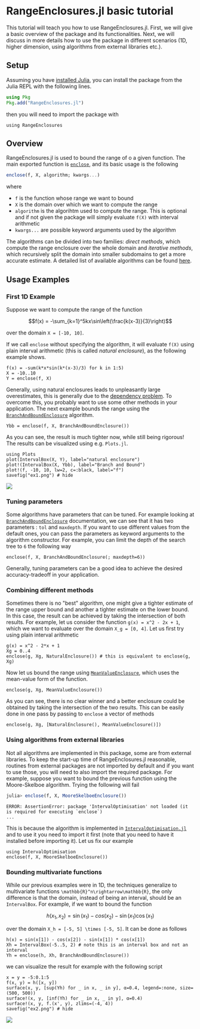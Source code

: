 # RangeEnclosures.jl basic tutorial

This tutorial will teach you how to use RangeEnclosures.jl. First, we will give a basic overview of the package and its functionalities. Next, we will discuss in more details how to use the package in different scenarios (1D, higher dimension, using algorithms from external libraries etc.).

## Setup

Assuming you have [installed Julia](https://julialang.org/downloads/), you can install the package from the Julia REPL with the following lines.

```julia
using Pkg
Pkg.add("RangeEnclosures.jl")
```

then you will need to import the package with

```@example tutorial
using RangeEnclosures
```

## Overview

RangeEnclosures.jl is used to bound the range of o a given function. The main exported function is [`enclose`](@ref), and its basic usage is the following

```julia
enclose(f, X, algorithm; kwargs...)
```

where

- `f` is the function whose range we want to bound
- `X` is the domain over which we want to compute the range
- `algorithm` is the algorihtm used to compute the range. This is optional and if not given the package will simply evaluate `f(X)` with interval arithmetic
- `kwargs...` are possible keyword arguments used by the algorithm

The algorithms can be divided into two families: *direct methods*, which compute the range enclosure over the whole domain and *iterative methods*, which recursively split the domain into smaller subdomains to get a more accurate estimate. A detailed list of available algorithms can be found [here](lib/types.md).

## Usage Examples

### First 1D Example

Suppose we want to compute the range of the function

```math
f(x) = -\sum_{k=1}^5kx\sin\left(\frac{k(x-3)}{3}\right)
```

over the domain ``X = [-10, 10]``.

If we call `enclose` without specifying the algorithm, it will evaluate ``f(X)`` using plain interval arithmetic (this is called *natural enclosure*), as the following example shows.

```@example tutorial
f(x) = -sum(k*x*sin(k*(x-3)/3) for k in 1:5)
X = -10..10
Y = enclose(f, X)
```

Generally, using natural enclosures leads to unpleasantly large overestimates, this is generally due to the [dependency problem](https://en.wikipedia.org/wiki/Interval_arithmetic#Dependency_problem). To overcome this, you probably want to use some other methods in your application. The next example bounds the range using the [`BranchAndBoundEnclosure`](@ref) algorithm.

```@example tutorial
Ybb = enclose(f, X, BranchAndBoundEnclosure())
```

As you can see, the result is much tighter now, while still being rigorous! The results can be visualized using e.g. `Plots.jl`.

```@example tutorial
using Plots
plot(IntervalBox(X, Y), label="natural enclosure")
plot!(IntervalBox(X, Ybb), label="Branch and Bound")
plot!(f, -10, 10, lw=2, c=:black, label="f")
savefig("ex1.png") # hide
```

![](ex1.png)

### Tuning parameters

Some algorithms have parameters that can be tuned. For example looking at [`BranchAndBoundEnclosure`](@ref) documentation, we can see that it has two parameters : `tol` and `maxdepth`.
If you want to use different values from the default ones, you can pass the parameters as keyword arguments to the algorithm constructor. For example, you can limit the depth of the search tree to `6` the following way

```@example tutorial
enclose(f, X, BranchAndBoundEnclosure(; maxdepth=6))
```

Generally, tuning parameters can be a good idea to achieve the desired accuracy-tradeoff in your application.

### Combining different methods

Sometimes there is no "best" algorithm, one might give a tighter estimate of the range upper bound and another a tighter estimate on the lower bound. In this case, the result can
be achieved by taking the intersection of both results. For example, let us consider the function ``g(x) = x^2 - 2x + 1``, which we want to evaluate over the domain ``X_g = [0, 4]``. Let us first try using plain interval arithmetic

```@example tutorial
g(x) = x^2 - 2*x + 1
Xg = 0..4
enclose(g, Xg, NaturalEnclosure()) # this is equivalent to enclose(g, Xg)
```

Now let us bound the range using [`MeanValueEnclosure`](@ref), which uses the mean-value form of the function.

```@example tutorial
enclose(g, Xg, MeanValueEnclosure())
```

As you can see, there is no clear winner and a better enclosure could be obtained by taking the intersection of the two results. This can be easily done in one pass by passing to `enclose` a vector of methods

```@example tutorial
enclose(g, Xg, [NaturalEnclosure(), MeanValueEnclosure()])
```

### Using algorithms from external libraries

Not all algorithms are implemented in this package, some are from external libraries. To keep the start-up time of RangeEnclosures.jl reasonable, routines from external packages
are not imported by default and if you want to use those, you will need to also import the required package. For example, suppose you want to bound the previous function using the Moore-Skelboe algorithm. Trying the following will fail

```julia
julia> enclose(f, X, MooreSkelboeEnclosure())
```

```
ERROR: AssertionError: package 'IntervalOptimisation' not loaded (it is required for executing `enclose`)
...
```

This is because the algorithm is implemented in [`IntervalOptimisation.jl`](https://github.com/juliaintervals/intervaloptimisation.jl) and to use it you need to import it first (note that you need to have it installed before importing it). Let us fix our example

```@example tutorial
using IntervalOptimisation
enclose(f, X, MooreSkelboeEnclosure())
```

### Bounding multivariate functions

While our previous examples were in 1D, the techniques generalize to multivariate functions ``\mathbb{R}^n\rightarrow\mathbb{R}``, the only difference is that the domain, instead of being an interval, should be an `IntervalBox`. For example, if we want to bound the function

```math
h(x_1, x_2) = \sin(x_1) - cos(x_2) - \sin(x_1)\cos(x_1)
```

over the domain ``X_h = [-5, 5] \times [-5, 5]``. It can be done as follows

```@example tutorial
h(x) = sin(x[1]) - cos(x[2]) - sin(x[1]) * cos(x[1])
Xh = IntervalBox(-5..5, 2) # note this is an interval box and not an interval
Yh = enclose(h, Xh, BranchAndBoundEnclosure())
```

we can visualize the result for example with the following script

```@example tutorial
x = y = -5:0.1:5
f(x, y) = h([x, y])
surface(x, y, [sup(Yh) for _ in x, _ in y], α=0.4, legend=:none, size=(500, 500))
surface!(x, y, [inf(Yh) for _ in x, _ in y], α=0.4)
surface!(x, y, f.(x', y), zlims=(-4, 4))
savefig("ex2.png") # hide
```

![](ex2.png)